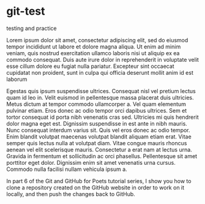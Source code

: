 # git-test

testing and practice 

Lorem ipsum dolor sit amet, consectetur adipiscing elit, sed do eiusmod tempor incididunt ut labore et dolore magna aliqua. Ut enim ad minim veniam, quis nostrud exercitation ullamco laboris nisi ut aliquip ex ea commodo consequat. Duis aute irure dolor in reprehenderit in voluptate velit esse cillum dolore eu fugiat nulla pariatur. Excepteur sint occaecat cupidatat non proident, sunt in culpa qui officia deserunt mollit anim id est laborum



Egestas quis ipsum suspendisse ultrices. Consequat nisl vel pretium lectus quam id leo in. Velit euismod in pellentesque massa placerat duis ultricies. Metus dictum at tempor commodo ullamcorper a. Vel quam elementum pulvinar etiam. Eros donec ac odio tempor orci dapibus ultrices. Sem et tortor consequat id porta nibh venenatis cras sed. Ultricies mi quis hendrerit dolor magna eget est. Dignissim suspendisse in est ante in nibh mauris. Nunc consequat interdum varius sit. Quis vel eros donec ac odio tempor. Enim blandit volutpat maecenas volutpat blandit aliquam etiam erat. Vitae semper quis lectus nulla at volutpat diam. Vitae congue mauris rhoncus aenean vel elit scelerisque mauris. Consectetur a erat nam at lectus urna. Gravida in fermentum et sollicitudin ac orci phasellus. Pellentesque sit amet porttitor eget dolor. Dignissim enim sit amet venenatis urna cursus. Commodo nulla facilisi nullam vehicula ipsum a.

In part 6 of the Git and GitHub for Poets tutorial series, I show you how to clone a repository created on the GitHub website in order to work on it locally, and then push the changes back to GitHub.
